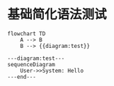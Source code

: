 # 基础简化语法测试

```mermaid
flowchart TD
    A --> B
    B --> {{diagram:test}}

---diagram:test---
sequenceDiagram
    User->>System: Hello
---end---
```